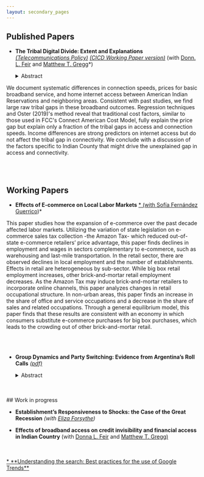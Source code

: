 ```yaml
---
layout: secondary_pages
---
```


## Published Papers

* **The Tribal Digital Divide: Extent and Explanations** <a href="https://authors.elsevier.com/c/1fGcl16AgYEnw9" target="_blank">*(Telecommunications Policy)*</a> <a href="https://www.minneapolisfed.org/research/cicd-working-paper-series/the-tribal-digital-divide-extent-and-explanations" target="_blank">*(CICD Working Paper version)*</a>  <!---[[SSRN]](https://ssrn.com/abstract=3020332) -->
	(with <a href="https://www.donnafeir.com/" target="_blank">Donn. L. Feir</a> and <a href="https://sites.google.com/prod/view/mattgregg" target="_blank">Matthew T. Gregg</a>*)
	
	<details>
  <summary><span class='icon-right'></span>Abstract </summary><p>
We document systematic differences in connection speeds, prices for basic broadband service, and home internet access between American Indian Reservations and neighboring areas. Consistent with past studies, we find large raw tribal gaps in these broadband outcomes. Regression techniques and Oster (2019)'s method reveal that traditional cost factors, similar to those used in FCC's Connect American Cost Model, fully explain the price gap but explain only a fraction of the tribal gaps in access and connection speeds.  Income differences are strong predictors on internet access but do not affect the tribal gap in connectivity. We conclude with a discussion of the factors specific to Indian County that might drive the unexplained gap in access and connectivity.</p></details>

<br>
<br>

## Working Papers



* **Effects of E-commerce on Local Labor Markets** <a href="/assets/E-commerce_LLM.pdf" target="_blank">* <!--- [[SSRN]](https://ssrn.com/abstract=3020332) -->
	(with <a href="https://www.sofiafernandezguerrico.com/" target="_blank">Sofía Fernández Guerrico</a>)*
	
<!---	<details>
  <summary><span class='icon-right'></span> Abstract</summary><p>-->
This paper studies how the expansion of e-commerce over the past decade affected labor markets. Utilizing the variation of state legislation on e-commerce sales tax collection -the Amazon Tax- which
reduced out-of-state e-commerce retailers’ price advantage, this paper finds declines in employment and wages in sectors complementary to e-commerce, such as warehousing and last-mile transportation. In the retail sector, there are observed declines in local employment and the number of establishments. Effects in retail are heterogeneous by sub-sector. While big box retail employment increases, other brick-and-mortar retail employment decreases. As the Amazon Tax may induce brick-and-mortar retailers to incorporate online channels, this paper analyzes changes in retail occupational structure. In non-urban areas, this paper finds an increase in the share of office and service occupations and a decrease in the share of sales and related occupations. Through a general equilibrium model, this paper finds that these results are consistent with an economy in which consumers substitute e-commerce purchases for big box purchases, which leads to the crowding out of other brick-and-mortar retail.
<!--- </p></details>-->

<br>
<br>

* **Group Dynamics and Party Switching: Evidence from Argentina’s Roll Calls** <a href="/assets/Bauer_Group_dynamics_and_party_switching.pdf" target="_blank">*(pdf)*</a>   <!---[[SSRN]](https://ssrn.com/abstract=3020332) -->
	
	
	<details>
  <summary><span class='icon-right'></span>Abstract </summary><p>
	Political parties are the nexus between voters and politicians. Legislative party switching not only distorts the representativeness of electoral results but also threatens the stability of the democratic system by obfuscating the electorate. In order to design policies that restore the representativeness of the political system, it is paramount to understand the determinants behind legislators’ behavior. Using a novel dynamic panel data set, constructed by collecting more than 420,000 votes from Argentina’s House of  Representatives, this paper studies party switching and group dynamics. This work estimates the relevance of individual and party characteristics as well as peers effects, power configuration and the possibility of remaining independent inside the Chamber as key features of legislator’s decision to switch. I find that party switching is an interdependent decision that relies more on same party peer effects than in different party peer effects. Ideological Distance, loyalty to party leaders, power of the party and the legislative cycle are important determinants of party switching. Moreover, increasing reputation costs of party switching is less effective at preventing it than promoting a transparent electoral process. By exploring the motives behind the switch, I find that party switchers have a higher probability of improving their ballot position compared to non switchers, suggesting that office seeking legislators have higher incentives to switch. Additionally, party switchers changed their voting behavior in the period close to their switching meeting, whereas non-switchers’ behavior was not affected by same party switches. Lastly I find that both office seeking and ideology seeking motivations affect the decision of a legislator to switch in their term.</p></details>
<br>


<br>
## Work in progress



* **Establishment’s Responsiveness to Shocks: the Case of the Great Recession** <!---*([pdf](/assets/proposal.pdf))*  [[SSRN]](https://ssrn.com/abstract=3020332) -->
*(with <a href="https://elizaforsythe.web.illinois.edu/" target="_blank">Eliza Forsythe</a>)*
	
	


* **Effects of broadband access on credit invisibility and financial access in Indian Country** <!---*([pdf](/assets/proposal.pdf))* [[SSRN]](https://ssrn.com/abstract=3020332) -->
(with <a href="https://www.donnafeir.com/" target="_blank">Donna L. Feir</a> and <a href="https://sites.google.com/prod/view/mattgregg" target="_blank">Matthew T. Gregg)
	
<!---	<details>
  <summary><span class='icon-right'></span>Abstract </summary><p>
	More than 10% of US adults do not have a credit record at one of the three nationwide credit reporting companies (Brevoort, et al 2015). They are considered “credit invisible”. Credit invisibility is more common among minority and rural populations who tend to be more financially vulnerable and may have less access to traditional forms of credit. There is evidence that access to high-speed broadband internet is associated with reduced credit invisibility (Brevoort, et al 2018). The purpose of this work is to evaluate the effects of broadband deployment on financial access and credit invisibility, with special focus on Indian Country. We leverage the roll-out of several programs to expand broadband provision among rural areas and tribal lands that were part of the American Recovery and Reinvestment Act of 2009, through several agencies (RUS, NTIA and FCC) to shed light on whether efforts to increase access to broadband also increase access to credit and engagement in financial markets.</p></details>-->

<br>
<br>
* **Understanding the search: Best practices for the use of Google Trends** <!---*([pdf](/assets/GTrends.pdf))*  [[SSRN]](https://ssrn.com/abstract=3020332) -->


<br>



<br>

<!---## Other Publications

* **Municipal solid waste managment* Available [here](http://www.cepal.org/es/publicaciones/40271-la-matriz-insumo-producto-america-sur-principales-supuestos-consideraciones) (In Spanish). [Media](http://www.cepal.org/es/notas/la-cepal-ipea-publican-la-matriz-insumo-producto-america-sur)  -->

